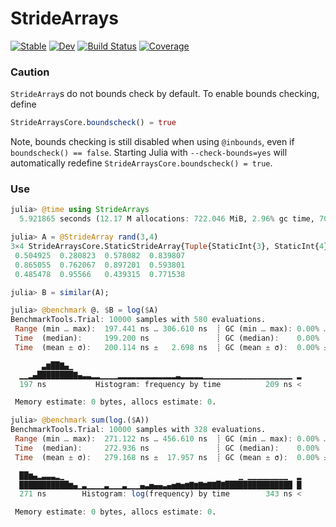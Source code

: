 # StrideArrays

[![Stable](https://img.shields.io/badge/docs-stable-blue.svg)](https://JuliaSIMD.github.io/StrideArrays.jl/stable)
[![Dev](https://img.shields.io/badge/docs-dev-blue.svg)](https://JuliaSIMD.github.io/StrideArrays.jl/dev)
[![Build Status](https://github.com/JuliaSIMD/StrideArrays.jl/workflows/CI/badge.svg)](https://github.com/JuliaSIMD/StrideArrays.jl/actions)
[![Coverage](https://codecov.io/gh/JuliaSIMD/StrideArrays.jl/branch/master/graph/badge.svg)](https://codecov.io/gh/JuliaSIMD/StrideArrays.jl)


### Caution

`StrideArray`s do not bounds check by default.
To enable bounds checking, define
```julia
StrideArraysCore.boundscheck() = true
```
Note, bounds checking is still disabled when using `@inbounds`, even if `boundscheck() == false`.
Starting Julia with `--check-bounds=yes` will automatically redefine `StrideArraysCore.boundscheck() = true`.

### Use

```julia
julia> @time using StrideArrays
  5.921865 seconds (12.17 M allocations: 722.046 MiB, 2.96% gc time, 70.89% compilation time)

julia> A = @StrideArray rand(3,4)
3×4 StrideArraysCore.StaticStrideArray{Tuple{StaticInt{3}, StaticInt{4}}, (true, true), Float64, 2, 1, 0, (1, 2), Tuple{StaticInt{8}, StaticInt{24}}, Tuple{StaticInt{1}, StaticInt{1}}, 12} with indices 1:1:3×1:1:4:
 0.504925  0.280823  0.578082  0.839807
 0.865055  0.762067  0.897201  0.593801
 0.485478  0.95566   0.439315  0.771538

julia> B = similar(A);

julia> @benchmark @. $B = log($A)
BenchmarkTools.Trial: 10000 samples with 580 evaluations.
 Range (min … max):  197.441 ns … 306.610 ns  ┊ GC (min … max): 0.00% … 0.00%
 Time  (median):     199.200 ns               ┊ GC (median):    0.00%
 Time  (mean ± σ):   200.114 ns ±   2.698 ns  ┊ GC (mean ± σ):  0.00% ± 0.00%

       ▃▆██▇▄▁
  ▁▁▂▄████████▇▄▃▃▂▂▁▁▁▁▂▂▂▂▂▂▂▂▂▂▂▂▂▃▂▂▂▂▂▁▁▁▁▁▁▁▁▁▁▁▁▁▁▁▁▁▁▁▁ ▂
  197 ns           Histogram: frequency by time          209 ns <

 Memory estimate: 0 bytes, allocs estimate: 0.

julia> @benchmark sum(log.($A))
BenchmarkTools.Trial: 10000 samples with 328 evaluations.
 Range (min … max):  271.122 ns … 456.610 ns  ┊ GC (min … max): 0.00% … 0.00%
 Time  (median):     272.936 ns               ┊ GC (median):    0.00%
 Time  (mean ± σ):   279.168 ns ±  17.957 ns  ┊ GC (mean ± σ):  0.00% ± 0.00%

  ██▆▄▂▃▃▃▂▁                                       ▁ ▁▁▁▁▁▁▁▁▁  ▂
  ███████████▆▄▁▃▁▁▁▁▃▁▁▁▃▁▁▁▄▃▅▄▄▃▄▅▆▅▆▇▆▇▆▇▇█▇███████████████ █
  271 ns        Histogram: log(frequency) by time        343 ns <

 Memory estimate: 0 bytes, allocs estimate: 0.
 ```


